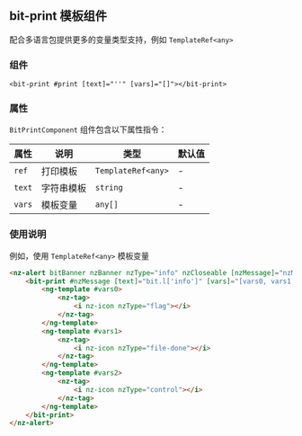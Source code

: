 ## bit-print 模板组件

配合多语言包提供更多的变量类型支持，例如 `TemplateRef<any>`

### 组件

`<bit-print #print [text]="''" [vars]="[]"></bit-print>`

### 属性

`BitPrintComponent` 组件包含以下属性指令：

| 属性   | 说明       | 类型               | 默认值 |
| ------ | ---------- | ------------------ | ------ |
| `ref`  | 打印模板   | `TemplateRef<any>` | -      |
| `text` | 字符串模板 | `string`           | -      |
| `vars` | 模板变量   | `any[]`            | -      |

### 使用说明

例如，使用 `TemplateRef<any>` 模板变量

```html
<nz-alert bitBanner nzBanner nzType="info" nzCloseable [nzMessage]="nzMessage.ref">
    <bit-print #nzMessage [text]="bit.l['info']" [vars]="[vars0, vars1, vars2]">
        <ng-template #vars0>
            <nz-tag>
                <i nz-icon nzType="flag"></i>
            </nz-tag>
        </ng-template>
        <ng-template #vars1>
            <nz-tag>
                <i nz-icon nzType="file-done"></i>
            </nz-tag>
        </ng-template>
        <ng-template #vars2>
            <nz-tag>
                <i nz-icon nzType="control"></i>
            </nz-tag>
        </ng-template>
    </bit-print>
</nz-alert>
```